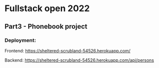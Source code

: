# Fullstack open 2022

## Part3 - Phonebook project


### Deployment:

Frontend:
https://sheltered-scrubland-54526.herokuapp.com/

Backend:
https://sheltered-scrubland-54526.herokuapp.com/api/persons